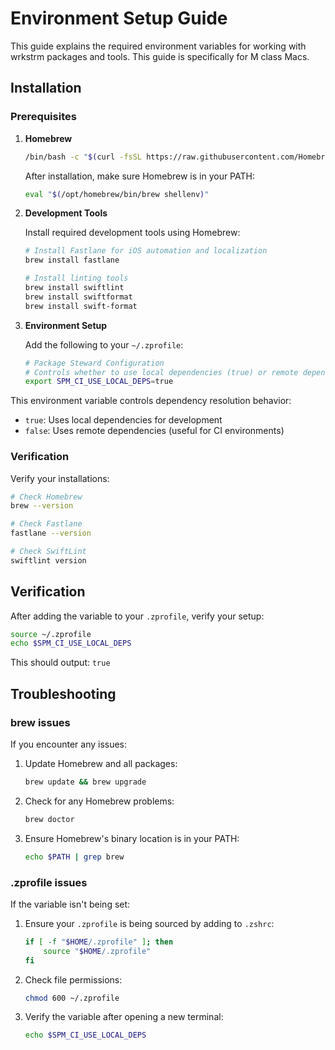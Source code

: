 # Environment Setup Guide

This guide explains the required environment variables for working with wrkstrm packages and tools. This guide is specifically for M class Macs.

## Installation

### Prerequisites

1. **Homebrew**
   ```bash
   /bin/bash -c "$(curl -fsSL https://raw.githubusercontent.com/Homebrew/install/HEAD/install.sh)"
   ```
   After installation, make sure Homebrew is in your PATH:
   ```bash
   eval "$(/opt/homebrew/bin/brew shellenv)"
   ```

2. **Development Tools**

   Install required development tools using Homebrew:
   ```bash
   # Install Fastlane for iOS automation and localization
   brew install fastlane

   # Install linting tools
   brew install swiftlint
   brew install swiftformat
   brew install swift-format
   ```

3. **Environment Setup**

    Add the following to your `~/.zprofile`:

      ```bash
      # Package Steward Configuration
      # Controls whether to use local dependencies (true) or remote dependencies (false)
      export SPM_CI_USE_LOCAL_DEPS=true
      ```

This environment variable controls dependency resolution behavior:
- `true`: Uses local dependencies for development
- `false`: Uses remote dependencies (useful for CI environments)

### Verification

Verify your installations:
```bash
# Check Homebrew
brew --version

# Check Fastlane
fastlane --version

# Check SwiftLint
swiftlint version
```



## Verification

After adding the variable to your `.zprofile`, verify your setup:

```bash
source ~/.zprofile
echo $SPM_CI_USE_LOCAL_DEPS
```

This should output: `true`

## Troubleshooting

### **brew issues**

If you encounter any issues:

1. Update Homebrew and all packages:
   ```bash
   brew update && brew upgrade
   ```

2. Check for any Homebrew problems:
   ```bash
   brew doctor
   ```

3. Ensure Homebrew's binary location is in your PATH:
   ```bash
   echo $PATH | grep brew
   ```

### **.zprofile issues**

If the variable isn't being set:

1. Ensure your `.zprofile` is being sourced by adding to `.zshrc`:
   ```bash
   if [ -f "$HOME/.zprofile" ]; then
       source "$HOME/.zprofile"
   fi
   ```

2. Check file permissions:
   ```bash
   chmod 600 ~/.zprofile
   ```

3. Verify the variable after opening a new terminal:
   ```bash
   echo $SPM_CI_USE_LOCAL_DEPS
   ```
